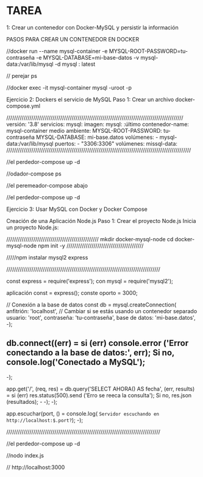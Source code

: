# TAREA
1: Crear un contenedor con Docker-MySQL y persistir la información

PASOS PARA CREAR UN CONTENEDOR EN DOCKER 

//docker run --name mysql-container -e MYSQL-ROOT-PASSWORD=tu-contraseña -e MYSQL-DATABASE=mi-base-datos -v mysql-data:/var/lib/mysql -d mysql : latest

// perejar ps

//docker exec -it mysql-container mysql -uroot -p


Ejercicio 2: Dockers el servicio de MySQL
Paso 1: Crear un archivo docker-compose.yml


////////////////////////////////////////////////////////////////////////////////////////////
versión: '3.8'
servicios:
  mysql:
    imagen: mysql: :último
    contenedor-name: mysql-container
    medio ambiente:
      MYSQL-ROOT-PASSWORD: tu-contraseña
      MYSQL-DATABASE: mi-base.datos
    volúmenes:
      - mysql-data:/var/lib/mysql
    puertos:
      - "3306:3306"
volúmenes:
  missql-data:
////////////////////////////////////////////////////////////////////////////////////////////////


//el perdedor-compose up -d


//odador-compose ps


//el peremeador-compose abajo


//el perdedor-compose up -d





Ejercicio 3: Usar MySQL con Docker y Docker Compose

Creación de una Aplicación Node.js
Paso 1: Crear el proyecto Node.js
Inicia un proyecto Node.js:

////////////////////////////////////////////////
mkdir docker-mysql-node
cd docker-mysql-node
npm init -y
////////////////////////////////////////


/////npm instalar mysql2 express



////////////////////////////////////////////////////////////////////////////////

const express = require('express');
con mysql = require('mysql2');

aplicación const = express();
conste oporto = 3000;

// Conexión a la base de datos
const db = mysql.createConnection(
  anfitrión: 'localhost', // Cambiar si se estás usando un contenedor separado
  usuario: 'root',
  contraseña: 'tu-contraseña',
  base de datos: 'mi-base.datos',
-);

db.connect((err) =
  si (err)
    console.error ('Error conectando a la base de datos:', err);
  Si no,
    console.log('Conectado a MySQL');
  -
-);

app.get('/', (req, res) =
  db.query('SELECT AHORA() AS fecha', (err, results) =
    si (err)
      res.status(500).send ('Erro se reeca la consulta');
    Si no,
      res.json (resultados);
    -
  -);
-);

app.escuchar(port, () =
  console.log( `Servidor escuchando en http://localhost:$.port?`);
-);


////////////////////////////////////////////////////////////////////////////////



//el perdedor-compose up -d



//nodo index.js

// http://localhost:3000
